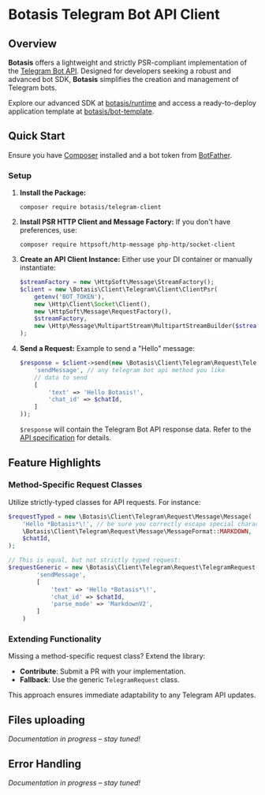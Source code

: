 # Botasis Telegram Bot API Client

## Overview

**Botasis** offers a lightweight and strictly PSR-compliant implementation of the [Telegram Bot API](https://core.telegram.org/bots/api). Designed for developers seeking a robust and advanced bot SDK, **Botasis** simplifies the creation and management of Telegram bots.

Explore our advanced SDK at [botasis/runtime](https://github.com/botasis/runtime) and access a ready-to-deploy application template at [botasis/bot-template](https://github.com/botasis/bot-template).

## Quick Start

Ensure you have [Composer](https://getcomposer.org/doc/00-intro.md) installed and a bot token from [BotFather](https://core.telegram.org/bots/features#creating-a-new-bot).

### Setup

1. **Install the Package:**
   ```shell
   composer require botasis/telegram-client
   ```

2. **Install PSR HTTP Client and Message Factory:**
   If you don't have preferences, use:
   ```shell
   composer require httpsoft/http-message php-http/socket-client
   ```

3. **Create an API Client Instance:**
   Either use your DI container or manually instantiate:
   ```php
   $streamFactory = new \HttpSoft\Message\StreamFactory();
   $client = new \Botasis\Client\Telegram\Client\ClientPsr(
       getenv('BOT_TOKEN'),
       new \Http\Client\Socket\Client(),
       new \HttpSoft\Message\RequestFactory(),
       $streamFactory,
       new \Http\Message\MultipartStream\MultipartStreamBuilder($streamFactory),
   );
   ```

4. **Send a Request:**
   Example to send a "Hello" message:
   ```php
   $response = $client->send(new \Botasis\Client\Telegram\Request\TelegramRequest(
       'sendMessage', // any telegram bot api method you like
       // data to send
       [
           'text' => 'Hello Botasis!',
           'chat_id' => $chatId,
       ]
   ));
   ```

   `$response` will contain the Telegram Bot API response data. Refer to the [API specification](https://core.telegram.org/bots/api) for details.

## Feature Highlights

### Method-Specific Request Classes
Utilize strictly-typed classes for API requests. For instance:
```php
$requestTyped = new \Botasis\Client\Telegram\Request\Message\Message(
    'Hello *Botasis*\!', // be sure you correctly escape special characters when use Markdown message format
    \Botasis\Client\Telegram\Request\Message\MessageFormat::MARKDOWN,
    $chatId,
);

// This is equal, but not strictly typed request:
$requestGeneric = new \Botasis\Client\Telegram\Request\TelegramRequest(
        'sendMessage',
        [
            'text' => 'Hello *Botasis*\!',
            'chat_id' => $chatId,
            'parse_mode' => 'MarkdownV2',
        ]
    )
```

### Extending Functionality
Missing a method-specific request class? Extend the library:
- **Contribute**: Submit a PR with your implementation.
- **Fallback**: Use the generic `TelegramRequest` class.

This approach ensures immediate adaptability to any Telegram API updates.

## Files uploading
*Documentation in progress – stay tuned!*

## Error Handling
*Documentation in progress – stay tuned!*
